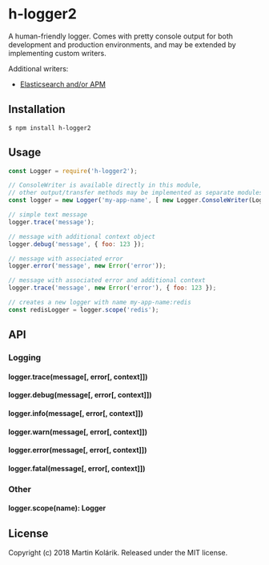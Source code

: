# h-logger2

A human-friendly logger. Comes with pretty console output for both development and production environments,
and may be extended by implementing custom writers.

Additional writers:
 - [Elasticsearch and/or APM](https://github.com/MartinKolarik/h-logger2-elastic)

## Installation

```
$ npm install h-logger2
```

## Usage

```js
const Logger = require('h-logger2');

// ConsoleWriter is available directly in this module,
// other output/transfer methods may be implemented as separate modules
const logger = new Logger('my-app-name', [ new Logger.ConsoleWriter(Logger.TRACE) ]);

// simple text message
logger.trace('message');

// message with additional context object
logger.debug('message', { foo: 123 });

// message with associated error
logger.error('message', new Error('error'));

// message with associated error and additional context
logger.trace('message', new Error('error'), { foo: 123 });

// creates a new logger with name my-app-name:redis
const redisLogger = logger.scope('redis');
```

## API

### Logging

#### logger.trace(message[, error[, context]])
#### logger.debug(message[, error[, context]])
#### logger.info(message[, error[, context]])
#### logger.warn(message[, error[, context]])
#### logger.error(message[, error[, context]])
#### logger.fatal(message[, error[, context]])

### Other

#### logger.scope(name): Logger

## License
Copyright (c) 2018 Martin Kolárik. Released under the MIT license.
